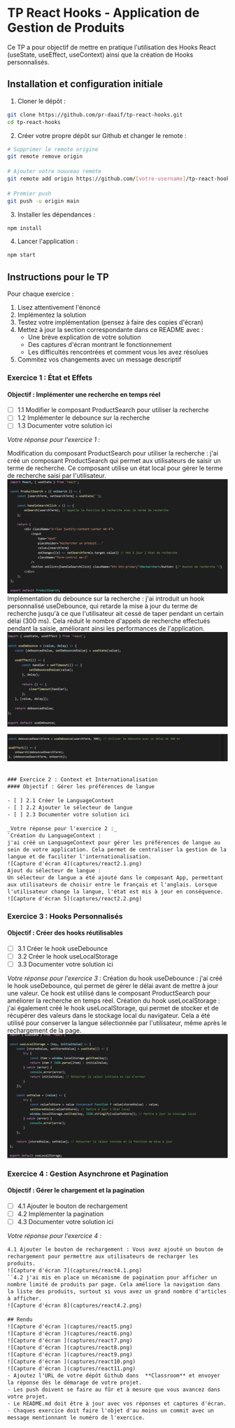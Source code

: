 # TP React Hooks - Application de Gestion de Produits

Ce TP a pour objectif de mettre en pratique l'utilisation des Hooks React (useState, useEffect, useContext) ainsi que la création de Hooks personnalisés.

## Installation et configuration initiale

1. Cloner le dépôt :
```bash
git clone https://github.com/pr-daaif/tp-react-hooks.git
cd tp-react-hooks
```

2. Créer votre propre dépôt sur Github et changer le remote :
```bash
# Supprimer le remote origine
git remote remove origin

# Ajouter votre nouveau remote
git remote add origin https://github.com/[votre-username]/tp-react-hooks.git

# Premier push
git push -u origin main
```

3. Installer les dépendances :
```bash
npm install
```

4. Lancer l'application :
```bash
npm start
```

## Instructions pour le TP

Pour chaque exercice :
1. Lisez attentivement l'énoncé
2. Implémentez la solution
3. Testez votre implémentation (pensez à faire des copies d'écran)
4. Mettez à jour la section correspondante dans ce README avec :
   - Une brève explication de votre solution
   - Des captures d'écran montrant le fonctionnement
   - Les difficultés rencontrées et comment vous les avez résolues
5. Commitez vos changements avec un message descriptif

### Exercice 1 : État et Effets 
#### Objectif : Implémenter une recherche en temps réel

- [ ] 1.1 Modifier le composant ProductSearch pour utiliser la recherche
- [ ] 1.2 Implémenter le debounce sur la recherche
- [ ] 1.3 Documenter votre solution ici

_Votre réponse pour l'exercice 1 :_

Modification du composant ProductSearch pour utiliser la recherche :
j'ai créé un composant ProductSearch qui permet aux utilisateurs de saisir un terme de recherche. Ce composant utilise un état local pour gérer le terme de recherche saisi par l'utilisateur.
![Capture d'écran 1](captures/react1.1.png)
Implémentation du debounce sur la recherche :
j'ai introduit un hook personnalisé useDebounce, qui retarde la mise à jour du terme de recherche jusqu'à ce que l'utilisateur ait cessé de taper pendant un certain délai (300 ms). Cela réduit le nombre d'appels de recherche effectués pendant la saisie, améliorant ainsi les performances de l'application.
![Capture d'écran 2](captures/react1.2.png)

![Capture d'écran 3](captures/react1.3.png)
```

### Exercice 2 : Context et Internationalisation
#### Objectif : Gérer les préférences de langue

- [ ] 2.1 Créer le LanguageContext
- [ ] 2.2 Ajouter le sélecteur de langue
- [ ] 2.3 Documenter votre solution ici

_Votre réponse pour l'exercice 2 :_
`Création du LanguageContext :
j'ai créé un LanguageContext pour gérer les préférences de langue au sein de votre application. Cela permet de centraliser la gestion de la langue et de faciliter l'internationalisation.
![Capture d'écran 4](captures/react2.1.png)
Ajout du sélecteur de langue :
Un sélecteur de langue a été ajouté dans le composant App, permettant aux utilisateurs de choisir entre le français et l'anglais. Lorsque l'utilisateur change la langue, l'état est mis à jour en conséquence.
![Capture d'écran 5](captures/react2.2.png)
```

### Exercice 3 : Hooks Personnalisés
#### Objectif : Créer des hooks réutilisables

- [ ] 3.1 Créer le hook useDebounce
- [ ] 3.2 Créer le hook useLocalStorage
- [ ] 3.3 Documenter votre solution ici

_Votre réponse pour l'exercice 3 :_
Création du hook useDebounce :
j'ai créé le hook useDebounce, qui permet de gérer le délai avant de mettre à jour une valeur. Ce hook est utilisé dans le composant ProductSearch pour améliorer la recherche en temps réel.
Création du hook useLocalStorage :
j'ai également créé le hook useLocalStorage, qui permet de stocker et de récupérer des valeurs dans le stockage local du navigateur. Cela a été utilisé pour conserver la langue sélectionnée par l'utilisateur, même après le rechargement de la page.
![Capture d'écran 6](captures/react3.1.png)

### Exercice 4 : Gestion Asynchrone et Pagination
#### Objectif : Gérer le chargement et la pagination

- [ ] 4.1 Ajouter le bouton de rechargement
- [ ] 4.2 Implémenter la pagination
- [ ] 4.3 Documenter votre solution ici

_Votre réponse pour l'exercice 4 :_
```
4.1 Ajouter le bouton de rechargement : Vous avez ajouté un bouton de rechargement pour permettre aux utilisateurs de recharger les produits.
![Capture d'écran 7](captures/react4.1.png)
``4.2 j'ai mis en place un mécanisme de pagination pour afficher un nombre limité de produits par page. Cela améliore la navigation dans la liste des produits, surtout si vous avez un grand nombre d'articles à afficher.
![Capture d'écran 8](captures/react4.2.png)

## Rendu
![Capture d'écran ](captures/react5.png)
![Capture d'écran ](captures/react6.png)
![Capture d'écran ](captures/react7.png)
![Capture d'écran ](captures/react8.png)
![Capture d'écran ](captures/react9.png)
![Capture d'écran ](captures/react10.png)
![Capture d'écran ](captures/react11.png)
- Ajoutez l'URL de votre dépôt Github dans  **Classroom** et envoyer la réponse dès le démarage de votre projet.
- Les push doivent se faire au fûr et à mesure que vous avancez dans votre projet.
- Le README.md doit être à jour avec vos réponses et captures d'écran. 
- Chaques exercice doit faire l'objet d'au moins un commit avec un message mentionnant le numéro de l'exercice.